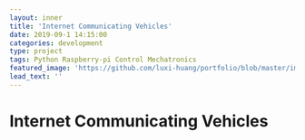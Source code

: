 ```yaml
---
layout: inner
title: 'Internet Communicating Vehicles'
date: 2019-09-1 14:15:00
categories: development
type: project
tags: Python Raspberry-pi Control Mechatronics  
featured_image: 'https://github.com/luxi-huang/portfolio/blob/master/img/posts/astar/a_start.jpg?raw=true'
lead_text: ''
---
```


# Internet Communicating Vehicles
